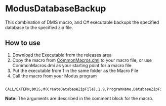 # ModusDatabaseBackup
This combination of DMIS macro, and C# executable backups the specified database to the specified zip file.

## How to use
1. Download the Executable from the releases area
2. Copy the macro from [CommonMacros.dmi](https://github.com/bcapuana/ModusDatabaseBackup/blob/master/CommonMacros.dmi) to your macro file, or use CommonMacros.dmi as your starting point for a macro file
3. Put the executable from 1 in the same folder as the Macro File
4. Call the macro from your Modus program
```
    CALL/EXTERN,DMIS,M(CreateDatabaseZipFile),1.9,ProgramName,DatabaseZipFileName
```
**Note:** The arguments are described in the comment block for the macro.
